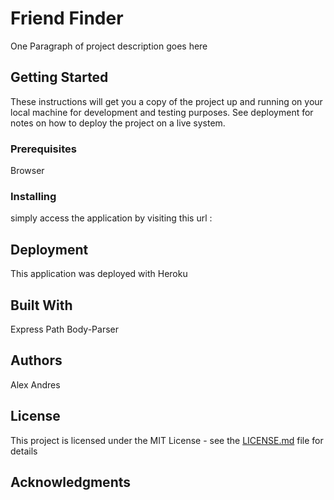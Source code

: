 # Friend Finder

One Paragraph of project description goes here

## Getting Started

These instructions will get you a copy of the project up and running on your local machine for development and testing purposes. See deployment for notes on how to deploy the project on a live system.

### Prerequisites

Browser


### Installing

simply access the application by visiting this url :


## Deployment

This application was deployed with Heroku

## Built With

Express
Path
Body-Parser

## Authors

Alex Andres

## License

This project is licensed under the MIT License - see the [LICENSE.md](LICENSE.md) file for details

## Acknowledgments

